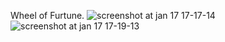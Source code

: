 Wheel of Furtune.
![screenshot at jan 17 17-17-14](https://user-images.githubusercontent.com/39944703/51316814-c92d4e80-1a7b-11e9-981f-f2281330e259.png)
![screenshot at jan 17 17-19-13](https://user-images.githubusercontent.com/39944703/51316892-07c30900-1a7c-11e9-9054-3da81fb6e37e.png)
